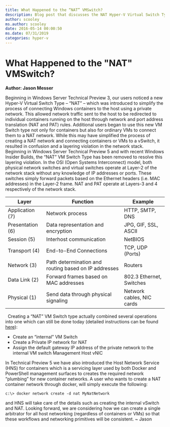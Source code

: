 ```yaml
---
title: What Happened to the “NAT” VMSwitch?
description: Blog post that discusses the NAT Hyper-V Virtual Switch Type's removal and highlights the changes caused by the VMSwitch's removal.
author: scooley
ms.author: scooley
date: 2016-05-14 00:00:50
ms.date: 07/31/2019
categories: hyper-v
---
```

# What Happened to the "NAT" VMSwitch?

**Author: Jason Messer** 

Beginning in Windows Server Technical Preview 3, our users noticed a new Hyper-V Virtual Switch Type – “NAT” – which was introduced to simplify the process of connecting Windows containers to the host using a private network. This allowed network traffic sent to the host to be redirected to individual containers running on the host through network and port address translation (NAT and PAT) rules. Additional users began to use this new VM Switch type not only for containers but also for ordinary VMs to connect them to a NAT network. While this may have simplified the process of creating a NAT network and connecting containers or VMs to a vSwitch, it resulted in confusion and a layering violation in the network stack. Beginning in Windows Server Technical Preview 5 and with recent Windows Insider Builds, the “NAT” VM Switch Type has been removed to resolve this layering violation. In the OSI (Open Systems Interconnect) model, both physical network switches and virtual switches operate at Layer-2 of the network stack without any knowledge of IP addresses or ports. These switches simply forward packets based on the Ethernet headers (i.e. MAC addresses) in the Layer-2 frame. NAT and PAT operate at Layers-3 and 4 respectively of the network stack.  

|Layer | Function | Example |
|------|----------|---------|  
| Application (7) | Network process | HTTP, SMTP, DNS |
| Presentation (6) | Data representation and encryption | JPG, GIF, SSL, ASCII |
| Session (5) | Interhost communication | NetBIOS |
| Transport (4) | End-to-End Connections | TCP, UDP (Ports) | 
| Network (3) | Path determination and routing based on IP addresses | Routers | 
| Data Link (2) | Forward frames based on MAC addresses | 802.3 Ethernet, Switches |
| Physical (1) | Send data through physical signaling | Network cables, NIC cards  
  
Creating a “NAT” VM Switch type actually combined several operations into one which can still be done today (detailed instructions can be found [here](https://msdn.microsoft.com/virtualization/hyperv_on_windows/user_guide/setup_nat_network)): 

  * Create an “internal” VM Switch
  * Create a Private IP network for NAT
  * Assign the default gateway IP address of the private network to the internal VM switch Management Host vNIC

In Technical Preview 5 we have also introduced the Host Network Service (HNS) for containers which is a servicing layer used by both Docker and PowerShell management surfaces to creates the required network “plumbing” for new container networks. A user who wants to create a NAT container network through docker, will simply execute the following: 

`c:\> docker network create -d nat MyNatNetwork`

and HNS will take care of the details such as creating the internal vSwitch and NAT. Looking forward, we are considering how we can create a single arbitrator for all host networking (regardless of containers or VMs) so that these workflows and networking primitives will be consistent. ~ Jason
